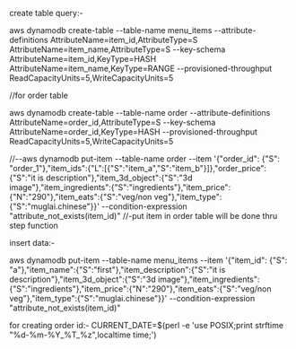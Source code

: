 create table query:-

aws dynamodb create-table --table-name menu_items --attribute-definitions AttributeName=item_id,AttributeType=S AttributeName=item_name,AttributeType=S --key-schema AttributeName=item_id,KeyType=HASH AttributeName=item_name,KeyType=RANGE --provisioned-throughput ReadCapacityUnits=5,WriteCapacityUnits=5

//for order table

aws dynamodb create-table --table-name order --attribute-definitions AttributeName=order_id,AttributeType=S --key-schema AttributeName=order_id,KeyType=HASH --provisioned-throughput ReadCapacityUnits=5,WriteCapacityUnits=5

//--aws dynamodb put-item --table-name order --item '{"order_id": {"S": "order_1"},"item_ids":{"L":[{"S":"item_a","S":"item_b"}]},"order_price":{"S":"it is description"},"item_3d_object":{"S":"3d image"},"item_ingredients":{"S":"ingredients"},"item_price":{"N":"290"},"item_eats":{"S":"veg/non veg"},"item_type":{"S":"muglai.chinese"}}' --condition-expression "attribute_not_exists(item_id)"
//-put item in order table will be done thru step function

insert data:-

aws dynamodb put-item --table-name menu_items --item '{"item_id": {"S": "a"},"item_name":{"S":"first"},"item_description":{"S":"it is description"},"item_3d_object":{"S":"3d image"},"item_ingredients":{"S":"ingredients"},"item_price":{"N":"290"},"item_eats":{"S":"veg/non veg"},"item_type":{"S":"muglai.chinese"}}' --condition-expression "attribute_not_exists(item_id)"


for creating order id:-
CURRENT_DATE=$(perl -e 'use POSIX;print strftime "%d-%m-%Y_%T_%z",localtime time;')
